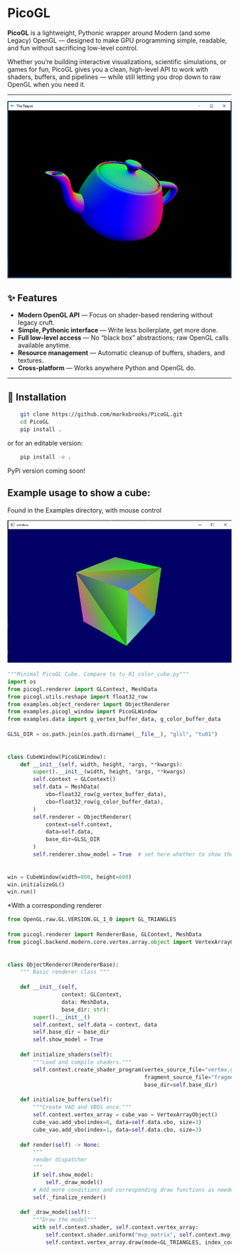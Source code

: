 # PicoGL

**PicoGL** is a lightweight, Pythonic wrapper around Modern (and some Legacy) OpenGL — designed to make GPU programming simple, readable, and fun without sacrificing low-level control.

Whether you’re building interactive visualizations, scientific simulations, or games for fun, PicoGL gives you a clean, high-level API to work with shaders, buffers, and pipelines — while still letting you drop down to raw OpenGL when you need it.

---
![teapot](teapot_normal.png)


## ✨ Features

- **Modern OpenGL API** — Focus on shader-based rendering without legacy cruft.
- **Simple, Pythonic interface** — Write less boilerplate, get more done.
- **Full low-level access** — No “black box” abstractions; raw OpenGL calls available anytime.
- **Resource management** — Automatic cleanup of buffers, shaders, and textures.
- **Cross-platform** — Works anywhere Python and OpenGL do.

---

## 🚀 Installation

```bash
    git clone https://github.com/markxbrooks/PicoGL.git
    cd PicoGL
    pip install .
```
or for an editable version:

```bash
    pip install -e .
```
PyPi version coming soon!

##  Example usage to show a cube:
Found in the Examples directory, with mouse control

![cube](cube.png)

```python
"""Minimal PicoGL Cube. Compare to tu_01_color_cube.py"""
import os
from picogl.renderer import GLContext, MeshData
from picogl.utils.reshape import float32_row
from examples.object_renderer import ObjectRenderer
from examples.picogl_window import PicoGLWindow
from examples.data import g_vertex_buffer_data, g_color_buffer_data

GLSL_DIR = os.path.join(os.path.dirname(__file__), "glsl", "tu01")


class CubeWindow(PicoGLWindow):
    def __init__(self, width, height, *args, **kwargs):
        super().__init__(width, height, *args, **kwargs)
        self.context = GLContext()
        self.data = MeshData(
            vbo=float32_row(g_vertex_buffer_data),
            cbo=float32_row(g_color_buffer_data),
        )
        self.renderer = ObjectRenderer(
            context=self.context,
            data=self.data,
            base_dir=GLSL_DIR
        )
        self.renderer.show_model = True  # set here whether to show the cube


win = CubeWindow(width=800, height=600)
win.initializeGL()
win.run()
```
*With a corresponding renderer

```python
from OpenGL.raw.GL.VERSION.GL_1_0 import GL_TRIANGLES

from picogl.renderer import RendererBase, GLContext, MeshData
from picogl.backend.modern.core.vertex.array.object import VertexArrayObject


class ObjectRenderer(RendererBase):
    """ Basic renderer class """

    def __init__(self,
                 context: GLContext,
                 data: MeshData,
                 base_dir: str):
        super().__init__()
        self.context, self.data = context, data
        self.base_dir = base_dir
        self.show_model = True

    def initialize_shaders(self):
        """Load and compile shaders."""
        self.context.create_shader_program(vertex_source_file="vertex.glsl",
                                           fragment_source_file="fragment.glsl",
                                           base_dir=self.base_dir)

    def initialize_buffers(self):
        """Create VAO and VBOs once."""
        self.context.vertex_array = cube_vao = VertexArrayObject()
        cube_vao.add_vbo(index=0, data=self.data.vbo, size=3)
        cube_vao.add_vbo(index=1, data=self.data.cbo, size=3)

    def render(self) -> None:
        """
        render dispatcher
        """
        if self.show_model:
            self._draw_model()
        # Add more conditions and corresponding draw functions as needed
        self._finalize_render()

    def _draw_model(self):
        """Draw the model"""
        with self.context.shader, self.context.vertex_array:
            self.context.shader.uniform("mvp_matrix", self.context.mvp_matrix)
            self.context.vertex_array.draw(mode=GL_TRIANGLES, index_count=self.data.vertex_count)

```
